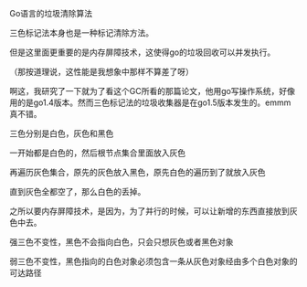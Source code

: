 Go语言的垃圾清除算法

三色标记法本身也是一种标记清除方法。

但是这里面更重要的是内存屏障技术，这使得go的垃圾回收可以并发执行。

（那按道理说，这性能是我想象中那样不算差了呀）

啊这，我研究了一下就为了看这个GC所看的那篇论文，他用go写操作系统，好像用的是go1.4版本。然而三色标记法的垃圾收集器是在go1.5版本发生的。emmm真不错。



三色分别是白色，灰色和黑色

一开始都是白色的，然后根节点集合里面放入灰色



再遍历灰色集合，原先的灰色放入黑色，原先白色的遍历到了就放入灰色

直到灰色全都空了，那么白色的丢掉。



之所以要内存屏障技术，是因为，为了并行的时候，可以让新增的东西直接放到灰色中去。



强三色不变性，黑色不会指向白色，只会只想灰色或者黑色对象

弱三色不变性，黑色指向的白色对象必须包含一条从灰色对象经由多个白色对象的可达路径




